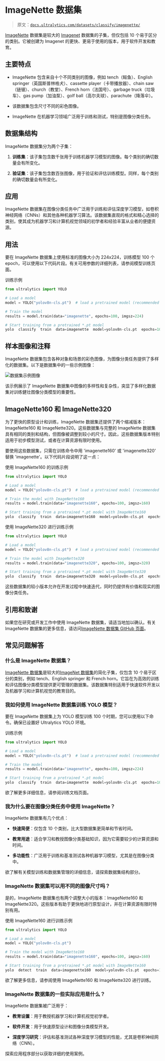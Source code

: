 # ImageNette 数据集

> 原文：[`docs.ultralytics.com/datasets/classify/imagenette/`](https://docs.ultralytics.com/datasets/classify/imagenette/)

[ImageNette](https://github.com/fastai/imagenette) 数据集是较大的 [Imagenet](https://www.image-net.org/) 数据集的子集，但仅包括 10 个易于区分的类别。它被创建为 Imagenet 的更快、更易于使用的版本，用于软件开发和教育。

## 主要特点

+   ImageNette 包含来自十个不同类别的图像，例如 tench（鲑鱼）、English springer（英国斯普林格犬）、cassette player（卡带播放器）、chain saw（链锯）、church（教堂）、French horn（法国号）、garbage truck（垃圾车）、gas pump（加油泵）、golf ball（高尔夫球）、parachute（降落伞）。

+   该数据集包含尺寸不同的彩色图像。

+   ImageNette 在机器学习领域广泛用于训练和测试，特别是图像分类任务。

## 数据集结构

ImageNette 数据集分为两个子集：

1.  **训练集**：该子集包含数千张用于训练机器学习模型的图像。每个类别的确切数量会有所变化。

1.  **验证集**：该子集包含数百张图像，用于验证和评估训练模型。同样，每个类别的确切数量会有所变化。

## 应用

ImageNette 数据集在图像分类任务中广泛用于训练和评估深度学习模型，如卷积神经网络（CNNs）和其他各种机器学习算法。该数据集直观的格式和精心选择的类别，使其成为机器学习和计算机视觉领域的初学者和经验丰富从业者的便捷资源。

## 用法

要在 ImageNette 数据集上使用标准的图像大小为 224x224，训练模型 100 个 epoch，可以使用以下代码片段。有关可用参数的详细列表，请参阅模型训练页面。

训练示例

```py
from ultralytics import YOLO

# Load a model
model = YOLO("yolov8n-cls.pt")  # load a pretrained model (recommended for training)

# Train the model
results = model.train(data="imagenette", epochs=100, imgsz=224) 
```

```py
# Start training from a pretrained *.pt model
yolo  classify  train  data=imagenette  model=yolov8n-cls.pt  epochs=100  imgsz=224 
```

## 样本图像和注释

ImageNette 数据集包含各种对象和场景的彩色图像，为图像分类任务提供了多样化的数据集。以下是数据集中的一些示例图像：

![数据集示例图像](img/fddcef92572d0417eee957ef3404d94b.png)

该示例展示了 ImageNette 数据集中图像的多样性和复杂性，突显了多样化数据集对训练健壮图像分类模型的重要性。

## ImageNette160 和 ImageNette320

为了更快的原型设计和训练，ImageNette 数据集还提供了两个缩减版本：ImageNette160 和 ImageNette320。这些数据集与完整的 ImageNette 数据集具有相同的类别和结构，但图像被调整到较小的尺寸。因此，这些数据集版本特别适用于初步模型测试，或者在计算资源有限时使用。

要使用这些数据集，只需在训练命令中用 'imagenette160' 或 'imagenette320' 替换 'imagenette'。以下代码片段说明了这一点：

使用 ImageNette160 的训练示例

```py
from ultralytics import YOLO

# Load a model
model = YOLO("yolov8n-cls.pt")  # load a pretrained model (recommended for training)

# Train the model with ImageNette160
results = model.train(data="imagenette160", epochs=100, imgsz=160) 
```

```py
# Start training from a pretrained *.pt model with ImageNette160
yolo  classify  train  data=imagenette160  model=yolov8n-cls.pt  epochs=100  imgsz=160 
```

使用 ImageNette320 进行训练示例

```py
from ultralytics import YOLO

# Load a model
model = YOLO("yolov8n-cls.pt")  # load a pretrained model (recommended for training)

# Train the model with ImageNette320
results = model.train(data="imagenette320", epochs=100, imgsz=320) 
```

```py
# Start training from a pretrained *.pt model with ImageNette320
yolo  classify  train  data=imagenette320  model=yolov8n-cls.pt  epochs=100  imgsz=320 
```

这些数据集的较小版本允许在开发过程中快速迭代，同时仍提供有价值和现实的图像分类任务。

## 引用和致谢

如果您在研究或开发工作中使用 ImageNette 数据集，请适当地加以确认。有关 ImageNette 数据集的更多信息，请访问[ImageNette 数据集 GitHub 页面](https://github.com/fastai/imagenette)。

## 常见问题解答

### 什么是 ImageNette 数据集？

[ImageNette 数据集](https://github.com/fastai/imagenette)是较大的[ImageNet 数据集](https://www.image-net.org/)的简化子集，仅包含 10 个易于区分的类别，例如 tench、English springer 和 French horn。它旨在为高效的训练和评估图像分类模型提供更可管理的数据集。该数据集特别适用于快速软件开发以及机器学习和计算机视觉的教育目的。

### 我如何使用 ImageNette 数据集训练 YOLO 模型？

要在 ImageNette 数据集上为 YOLO 模型训练 100 个时期，您可以使用以下命令。确保已设置好 Ultralytics YOLO 环境。

训练示例

```py
from ultralytics import YOLO

# Load a model
model = YOLO("yolov8n-cls.pt")  # load a pretrained model (recommended for training)

# Train the model
results = model.train(data="imagenette", epochs=100, imgsz=224) 
```

```py
# Start training from a pretrained *.pt model
yolo  classify  train  data=imagenette  model=yolov8n-cls.pt  epochs=100  imgsz=224 
```

欲了解更多详细信息，请参阅训练文档页面。

### 我为什么要在图像分类任务中使用 ImageNette？

ImageNette 数据集有几个优点：

+   **快速简便**：仅包含 10 个类别，比大型数据集更简单和节省时间。

+   **教育用途**：适合学习和教授图像分类基础知识，因为它需要较少的计算资源和时间。

+   **多功能性**：广泛用于训练和基准测试各种机器学习模型，尤其是在图像分类中。

欲了解有关模型训练和数据集管理的详细信息，请探索数据集结构部分。

### ImageNette 数据集可以用不同的图像尺寸吗？

是的，ImageNette 数据集也有两个调整大小的版本：ImageNette160 和 ImageNette320。这些版本有助于更快地进行原型设计，并在计算资源有限时特别有用。

使用 ImageNette160 进行训练示例

```py
from ultralytics import YOLO

# Load a model
model = YOLO("yolov8n-cls.pt")

# Train the model with ImageNette160
results = model.train(data="imagenette160", epochs=100, imgsz=160) 
```

```py
# Start training from a pretrained *.pt model with ImageNette160
yolo  detect  train  data=imagenette160  model=yolov8n-cls.pt  epochs=100  imgsz=160 
```

欲了解更多信息，请参阅使用 ImageNette160 和 ImageNette320 进行训练。

### ImageNette 数据集的一些实际应用是什么？

ImageNette 数据集被广泛用于：

+   **教育设置**：用于教授机器学习和计算机视觉初学者。

+   **软件开发**：用于快速原型设计和图像分类模型开发。

+   **深度学习研究**：评估和基准测试各种深度学习模型的性能，尤其是卷积神经网络（CNN）。

探索应用程序部分以获取详细的使用案例。
